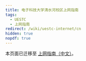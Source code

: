```yaml
---
title: 电子科技大学清水河校区上网指南
tags: 
  - UESTC
  - 上网指南
redirect: /wiki/uestc-internet/cn
hidden: true
nopdf: true
---
```


本页面已迁移至 [上网指南（中文）](/source/wiki/uestc-internet/cn.md)。